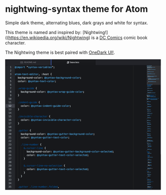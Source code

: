 # nightwing-syntax theme for Atom

Simple dark theme, alternating blues, dark grays and white for syntax.

This theme is named and inspired by: [Nightwing!]((https://en.wikipedia.org/wiki/Nightwing) is a [DC Comics](http://www.dccomics.com/characters/nightwing) comic book character.

The Nightwing theme is best paired with [OneDark UI!](https://github.com/atom/one-dark-ui).  

![screenshot](nightwing-screenshot.png)
